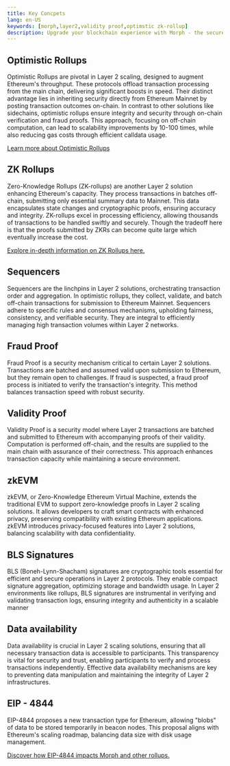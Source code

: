 ```yaml
---
title: Key Concpets
lang: en-US
keywords: [morph,layer2,validity proof,optimstic zk-rollup]
description: Upgrade your blockchain experience with Morph - the secure decentralized, cost0efficient, and high-performing optimstic zk-rollup solution. Try it now!
---
```


## Optimistic Rollups


Optimistic Rollups are pivotal in Layer 2 scaling, designed to augment Ethereum's throughput. These protocols offload transaction processing from the main chain, delivering significant boosts in speed. Their distinct advantage lies in inheriting security directly from Ethereum Mainnet by posting transaction outcomes on-chain. In contrast to other solutions like sidechains, optimistic rollups ensure integrity and security through on-chain verification and fraud proofs. This approach, focusing on off-chain computation, can lead to scalability improvements by 10-100 times, while also reducing gas costs through efficient calldata usage.

[Learn more about Optimistic Rollups](https://ethereum.org/en/developers/docs/scaling/optimistic-rollups/)

## ZK Rollups

Zero-Knowledge Rollups (ZK-rollups) are another Layer 2 solution enhancing Ethereum's capacity. They process transactions in batches off-chain, submitting only essential summary data to Mainnet. This data encapsulates state changes and cryptographic proofs, ensuring accuracy and integrity. ZK-rollups excel in processing efficiency, allowing thousands of transactions to be handled swiftly and securely. Though the tradeoff here is that the proofs submitted by ZKRs can become quite large which eventually increase the cost.

[Explore in-depth information on ZK Rollups here.](https://ethereum.org/en/developers/docs/scaling/zk-rollups/)

## Sequencers

Sequencers are the linchpins in Layer 2 solutions, orchestrating transaction order and aggregation. In optimistic rollups, they collect, validate, and batch off-chain transactions for submission to Ethereum Mainnet. Sequencers adhere to specific rules and consensus mechanisms, upholding fairness, consistency, and verifiable security. They are integral to efficiently managing high transaction volumes within Layer 2 networks.

## Fraud Proof

Fraud Proof is a security mechanism critical to certain Layer 2 solutions. Transactions are batched and assumed valid upon submission to Ethereum, but they remain open to challenges. If fraud is suspected, a fraud proof process is initiated to verify the transaction's integrity. This method balances transaction speed with robust security.

## Validity Proof

Validity Proof is a security model where Layer 2 transactions are batched and submitted to Ethereum with accompanying proofs of their validity. Computation is performed off-chain, and the results are supplied to the main chain with assurance of their correctness. This approach enhances transaction capacity while maintaining a secure environment.

## zkEVM

zkEVM, or Zero-Knowledge Ethereum Virtual Machine, extends the traditional EVM to support zero-knowledge proofs in Layer 2 scaling solutions. It allows developers to craft smart contracts with enhanced privacy, preserving compatibility with existing Ethereum applications. zkEVM introduces privacy-focused features into Layer 2 solutions, balancing scalability with data confidentiality.

## BLS Signatures

BLS (Boneh-Lynn-Shacham) signatures are cryptographic tools essential for efficient and secure operations in Layer 2 protocols. They enable compact signature aggregation, optimizing storage and bandwidth usage. In Layer 2 environments like rollups, BLS signatures are instrumental in verifying and validating transaction logs, ensuring integrity and authenticity in a scalable manner

## Data availability

Data availability is crucial in Layer 2 scaling solutions, ensuring that all necessary transaction data is accessible to participants. This transparency is vital for security and trust, enabling participants to verify and process transactions independently. Effective data availability mechanisms are key to preventing data manipulation and maintaining the integrity of Layer 2 infrastructures.

## EIP - 4844

EIP-4844 proposes a new transaction type for Ethereum, allowing "blobs" of data to be stored temporarily in beacon nodes. This proposal aligns with Ethereum's scaling roadmap, balancing data size with disk usage management.

[Discover how EIP-4844 impacts Morph and other rollups.](https://www.eip4844.com/)
